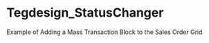Tegdesign_StatusChanger
=======================

Example of Adding a Mass Transaction Block to the Sales Order Grid
